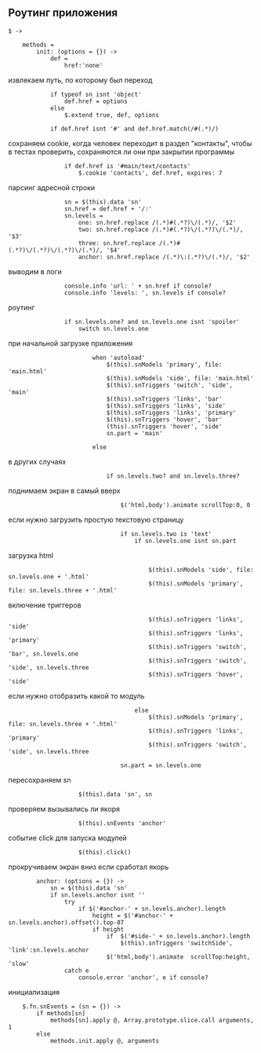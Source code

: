 Роутинг приложения
------------------


	$ ->

		methods =
			init: (options = {}) ->
				def =
					href:'none'

извлекаем путь, по которому был переход

				if typeof sn isnt 'object'
					def.href = options
				else				
					$.extend true, def, options
				
				if def.href isnt '#' and def.href.match(/#(.*)/)


сохраняем cookie, когда человек переходит в раздел "контакты", 
чтобы в тестах проверить, сохраняются ли они при закрытии программы

					if def.href is '#main/text/contacts'
						$.cookie 'contacts', def.href, expires: 7

парсинг адресной строки
					
					sn = $(this).data 'sn'	
					sn.href = def.href + '/:'
					sn.levels =
						one: sn.href.replace /(.*)#(.*?)\/(.*)/, '$2'
						two: sn.href.replace /(.*)#(.*?)\/(.*?)\/(.*)/, '$3'
						three: sn.href.replace /(.*)#(.*?)\/(.*?)\/(.*?)\/(.*)/, '$4'
						anchor: sn.href.replace /(.*)\:(.*?)\/(.*)/, '$2'

выводим в логи

					console.info 'url: ' + sn.href if console?
					console.info 'levels: ', sn.levels if console?

роутинг

					if sn.levels.one? and sn.levels.one isnt 'spoiler'
						switch sn.levels.one

при начальной загрузке приложения

							when 'autoload'
								$(this).snModels 'primary', file: 'main.html'
								$(this).snModels 'side', file: 'main.html'
								$(this).snTriggers 'switch', 'side', 'main'
								$(this).snTriggers 'links', 'bar'
								$(this).snTriggers 'links', 'side'
								$(this).snTriggers 'links', 'primary'
								$(this).snTriggers 'hover', 'bar'
								(this).snTriggers 'hover', 'side'
								sn.part = 'main'
							
							else
								
в других случаях

								if sn.levels.two? and sn.levels.three?

поднимаем экран в самый вверх

									$('html,body').animate scrollTop:0, 0
									
если нужно загрузить простую текстовую страницу

									if sn.levels.two is 'text'
										if sn.levels.one isnt sn.part


загрузка html

											$(this).snModels 'side', file: sn.levels.one + '.html'
											$(this).snModels 'primary', file: sn.levels.three + '.html'

включение триггеров

											$(this).snTriggers 'links', 'side'
											$(this).snTriggers 'links', 'primary'
											$(this).snTriggers 'switch', 'bar', sn.levels.one
											$(this).snTriggers 'switch', 'side', sn.levels.three
											$(this).snTriggers 'hover', 'side'

если нужно отобразить какой то модуль

										else
											$(this).snModels 'primary', file: sn.levels.three + '.html'
											$(this).snTriggers 'links', 'primary'
											$(this).snTriggers 'switch', 'side', sn.levels.three
				
									sn.part = sn.levels.one
пересохраняем sn

						$(this).data 'sn', sn

проверяем вызывались ли якоря

						$(this).snEvents 'anchor'

событие click для запуска модулей

						$(this).click()

прокручиваем экран вниз если сработал якорь

			anchor: (options = {}) ->
				sn = $(this).data 'sn'
				if sn.levels.anchor isnt ''
					try
						if $('#anchor-' + sn.levels.anchor).length
							height = $('#anchor-' + sn.levels.anchor).offset().top-87
							if height
								if  $('#side-' + sn.levels.anchor).length
									$(this).snTriggers 'switchSide', 'link':sn.levels.anchor
								$('html,body').animate  scrollTop:height, 'slow'
					catch e
						console.error 'anchor', e if console?

инициализация

		$.fn.snEvents = (sn = {}) ->
			if methods[sn]
				methods[sn].apply @, Array.prototype.slice.call arguments, 1
			else 
				methods.init.apply @, arguments
				